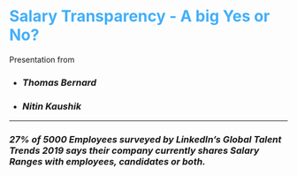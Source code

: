 # <span style="color:#42affa">Salary Transparency - A big Yes or No?</span>

Presentation from

- ### _Thomas Bernard_

- ### _Nitin Kaushik_

---

### _27% of 5000 Employees surveyed by LinkedIn’s Global Talent Trends 2019 says their company currently shares Salary Ranges with employees, candidates or both._
